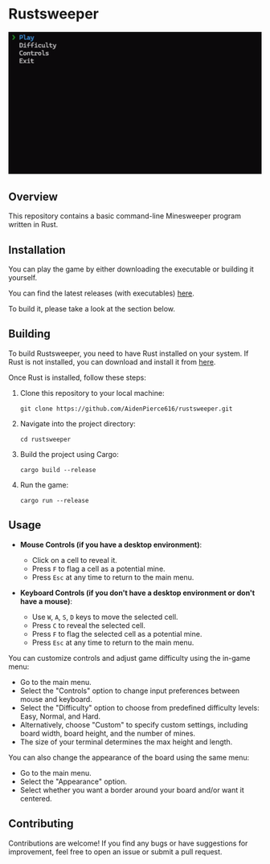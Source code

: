 # Rustsweeper

![Minesweeper Demo](gifs/rustsweeper_play.gif)

## Overview

This repository contains a basic command-line Minesweeper program written in Rust.

## Installation

You can play the game by either downloading the executable or building it yourself. 

You can find the latest releases (with executables) [here](https://github.com/AidenPierce616/rustsweeper/releases).

To build it, please take a look at the section below.
## Building

To build Rustsweeper, you need to have Rust installed on your system. If Rust is not installed, you can download and install it from [here](https://www.rust-lang.org/tools/install).

Once Rust is installed, follow these steps:

1. Clone this repository to your local machine:

   ```
   git clone https://github.com/AidenPierce616/rustsweeper.git
   ```

2. Navigate into the project directory:

   ```
   cd rustsweeper
   ```

3. Build the project using Cargo:

   ```
   cargo build --release
   ```

4. Run the game:

   ```
   cargo run --release
   ```

## Usage

- **Mouse Controls (if you have a desktop environment)**:
  - Click on a cell to reveal it.
  - Press `F` to flag a cell as a potential mine.
  - Press `Esc` at any time to return to the main menu.


- **Keyboard Controls (if you don't have a desktop environment or don't have a mouse)**:
  - Use `W`, `A`, `S`, `D` keys to move the selected cell.
  - Press `C` to reveal the selected cell.
  - Press `F` to flag the selected cell as a potential mine.
  - Press `Esc` at any time to return to the main menu.

You can customize controls and adjust game difficulty using the in-game menu:
- Go to the main menu.
- Select the "Controls" option to change input preferences between mouse and keyboard.
- Select the "Difficulty" option to choose from predefined difficulty levels: Easy, Normal, and Hard.
- Alternatively, choose "Custom" to specify custom settings, including board width, board height, and the number of mines.
- The size of your terminal determines the max height and length.

You can also change the appearance of the board using the same menu:
- Go to the main menu.
- Select the "Appearance" option.
- Select whether you want a border around your board and/or want it centered.

## Contributing

Contributions are welcome! If you find any bugs or have suggestions for improvement, feel free to open an issue or submit a pull request.
